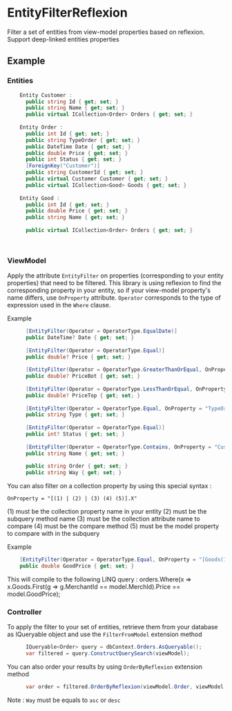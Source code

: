 EntityFilterReflexion
=

Filter a set of entities from view-model properties based on reflexion.
Support deep-linked entities properties

## Example
### Entities
```csharp
    Entity Customer :
      public string Id { get; set; }
      public string Name { get; set; }
      public virtual ICollection<Order> Orders { get; set; }
    
    Entity Order :
      public int Id { get; set; }
      public string TypeOrder { get; set; }
      public DateTime Date { get; set; }
      public double Price { get; set; }
      public int Status { get; set; }
      [ForeignKey("Customer")]
      public string CustomerId { get; set; }
      public virtual Customer Customer { get; set; }
      public virtual ICollection<Good> Goods { get; set; }
      
    Entity Good : 
      public int Id { get; set; }
      public double Price { get; set; }
      public string Name { get; set; }
      
      public virtual ICollection<Order> Orders { get; set; }

    
```
    
### ViewModel

Apply the attribute `EntityFilter` on properties (corresponding to your entity properties) that need to be filtered.
This library is using reflexion to find the corresponding property in your entity, so if your view-model property's name differs, use `OnProperty` attribute. `Operator` corresponds to the type of expression used in the `Where` clause.

Example
```csharp
      [EntityFilter(Operator = OperatorType.EqualDate)]
      public DateTime? Date { get; set; }
      
      [EntityFilter(Operator = OperatorType.Equal)]
      public double? Price { get; set; }
  
      [EntityFilter(Operator = OperatorType.GreaterThanOrEqual, OnProperty = "Price")]
      public double? PriceBot { get; set; }
  
      [EntityFilter(Operator = OperatorType.LessThanOrEqual, OnProperty = "Price")]
      public double? PriceTop { get; set; }
  
      [EntityFilter(Operator = OperatorType.Equal, OnProperty = "TypeOrder")]
      public string Type { get; set; }
  
      [EntityFilter(Operator = OperatorType.Equal)]
      public int? Status { get; set; }
  
      [EntityFilter(Operator = OperatorType.Contains, OnProperty = "Customer.Name")]
      public string Name { get; set; }
  
      public string Order { get; set; }
      public string Way { get; set; }
```

You can also filter on a collection property by using this special syntax : 

`OnProperty = "[(1) | (2) | (3) (4) (5)].X"`

(1) must be the collection property name in your entity
(2) must be the subquery method name
(3) must be the collection attribute name to compare
(4) must be the compare method
(5) must be the model property to compare with in the subquery

Example
```csharp
    [EntityFilter(Operator = OperatorType.Equal, OnProperty = "[Goods(1) | First(2) | MerchantId(3) ==(4) MerchId(5)].Price")]
    public double GoodPrice { get; set; }
```

This will compile to the following LINQ query : 
orders.Where(x => x.Goods.First(g => g.MerchantId == model.MerchId).Price == model.GoodPrice);



### Controller
    
To apply the filter to your set of entities, retrieve them from your database as IQueryable object and use the `FilterFromModel` extension method
    
```csharp
      IQueryable<Order> query = dbContext.Orders.AsQueryable();
      var filtered = query.ConstructQuerySearch(viewModel);
```
You can also order your results by using `OrderByReflexion` extension method
    
```csharp
      var order = filtered.OrderByReflexion(viewModel.Order, viewModel.Way);
```
Note : `Way` must be equals to `asc` or `desc`


    
